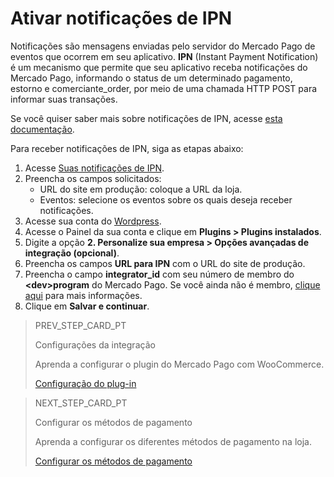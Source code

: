 # Ativar notificações de IPN

Notificações são mensagens enviadas pelo servidor do Mercado Pago de eventos que ocorrem em seu aplicativo. **IPN** (Instant Payment Notification) é um mecanismo que permite que seu aplicativo receba notificações do Mercado Pago, informando o status de um determinado pagamento, estorno e comerciante_order, por meio de uma chamada HTTP POST para informar suas transações.

Se você quiser saber mais sobre notificações de IPN, acesse [esta documentação](/developers/pt/docs/WooCommerce/additional-content/notifications/ipn).

Para receber notificações de IPN, siga as etapas abaixo:

1. Acesse [Suas notificações de IPN](https://www.mercadopago[FAKER][URL][DOMAIN]/developers/panel/notifications/ipn).
2. Preencha os campos solicitados:
    - URL do site em produção: coloque a URL da loja.
    - Eventos: selecione os eventos sobre os quais deseja receber notificações.
3. Acesse sua conta do [Wordpress](https://wordpress.com/).
4. Acesse o Painel da sua conta e clique em **Plugins > Plugins instalados**.
5. Digite a opção **2. Personalize sua empresa > Opções avançadas de integração (opcional)**.
6. Preencha os campos **URL para IPN** com o URL do site de produção.
7. Preencha o campo **integrator_id** com seu número de membro do **&lt;dev&gt;program** do Mercado Pago. Se você ainda não é membro, [clique aqui](https://www.mercadopago[FAKER][URL][DOMAIN]/developers/pt/developer-program) para mais informações.
8. Clique em **Salvar e continuar**.

> PREV_STEP_CARD_PT
>
> Configurações da integração
>
> Aprenda a configurar o plugin do Mercado Pago com WooCommerce.
>
> [Configuração do plug-in](/developers/pt/docs/woocommerce/integration-configuration/plugin-configuration)

> NEXT_STEP_CARD_PT
>
> Configurar os métodos de pagamento
>
> Aprenda a configurar os diferentes métodos de pagamento na loja.
>
> [Configurar os métodos de pagamento](/developers/es/docs/woocommerce/payments-configuration)